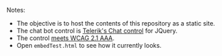 Notes:
- The objective is to host the contents of this repository as a static site.
- The chat bot control is [Telerik's Chat control](https://docs.telerik.com/kendo-ui/api/javascript/ui/chat.html) for JQuery. 
- The control [meets WCAG 2.1 AAA](https://docs.telerik.com/kendo-ui/accessibility/section-508-wcag).
- Open ``embedTest.html`` to see how it currently looks.

